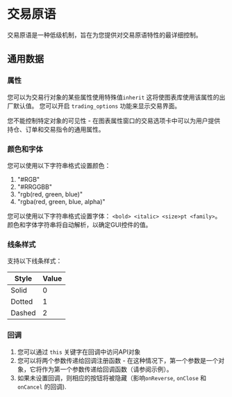 # 交易原语

交易原语是一种低级机制，旨在为您提供对交易原语特性的最详细控制。

## 通用数据
### 属性
您可以为交易行对象的某些属性使用特殊值`inherit` 这将使图表库使用该属性的出厂默认值。 您可以开启 `trading_options` 功能来显示交易界面。

您不能控制特定对象的可见性 - 在图表属性窗口的交易选项卡中可以为用户提供持仓、订单和交易指令的通用属性。

### 颜色和字体
您可以使用以下字符串格式设置颜色：

1. "#RGB"
2. "#RRGGBB"
3. "rgb(red, green, blue)"
4. "rgba(red, green, blue, alpha)"

您可以使用以下字符串格式设置字体： `<bold> <italic> <size>pt <family>`。颜色和字体字符串将自动解析，以确定GUI控件的值。

### 线条样式

支持以下线条样式：

Style|Value
---|---
Solid|0
Dotted|1
Dashed|2

### 回调
1. 您可以通过 `this` 关键字在回调中访问API对象
2. 您可以将两个参数传递给回调注册函数 - 在这种情况下，第一个参数是一个对象，它将作为第一个参数传递给回调函数（请参阅示例）。
3. 如果未设置回调，则相应的按钮将被隐藏（影响`onReverse`, `onClose` 和 `onCancel` 的回调).
